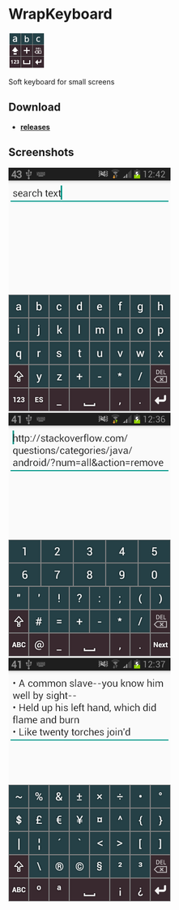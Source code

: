 # WrapKeyboard

![Icon](_img/icon.png)

Soft keyboard for small screens

## Download

- [**releases**](https://github.com/mortalis13/WrapKeyboard-Android/releases)

## Screenshots

![Image_1](_img/wrapkeyboard-1.png)<br>
![Image_2](_img/wrapkeyboard-2.png)<br>
![Image_3](_img/wrapkeyboard-3.png)
